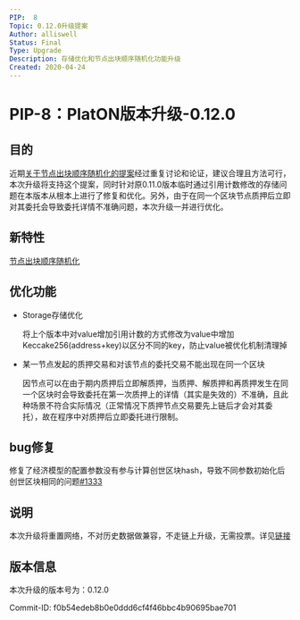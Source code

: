 ```yaml
---
PIP:  8
Topic: 0.12.0升级提案
Author: alliswell
Status: Final 
Type: Upgrade
Description: 存储优化和节点出块顺序随机化功能升级
Created: 2020-04-24
---
```


# PIP-8：PlatON版本升级-0.12.0

## 目的

近期[关于节点出块顺序随机化的提案](https://github.com/PlatONnetwork/PIPs/blob/master/TestNet/PIP-7.md)经过重复讨论和论证，建议合理且方法可行，本次升级将支持这个提案，同时针对原0.11.0版本临时通过引用计数修改的存储问题在本版本从根本上进行了修复和优化。另外，由于在同一个区块节点质押后立即对其委托会导致委托详情不准确问题，本次升级一并进行优化。


## 新特性

[节点出块顺序随机化](https://github.com/PlatONnetwork/PIPs/blob/master/TestNet/PIP-7.md)

## 优化功能

- Storage存储优化

  将上个版本中对value增加引用计数的方式修改为value中增加Keccake256(address+key)以区分不同的key，防止value被优化机制清理掉

- 某一节点发起的质押交易和对该节点的委托交易不能出现在同一个区块

  因节点可以在由于期内质押后立即解质押，当质押、解质押和再质押发生在同一个区块时会导致委托在第一次质押上的详情（其实是失效的）不准确，且此种场景不符合实际情况（正常情况下质押节点交易要先上链后才会对其委托），故在程序中对质押后立即委托进行限制。

## bug修复

修复了经济模型的配置参数没有参与计算创世区块hash，导致不同参数初始化后创世区块相同的问题[#1333](https://github.com/PlatONnetwork/PlatON-Go/pull/1333)

## 说明

本次升级将重置网络，不对历史数据做兼容，不走链上升级，无需投票。详见[链接](https://forum.latticex.foundation/t/topic/2430)

## 版本信息

本次升级的版本号为：0.12.0

Commit-ID: f0b54edeb8b0e0ddd6cf4f46bbc4b90695bae701
